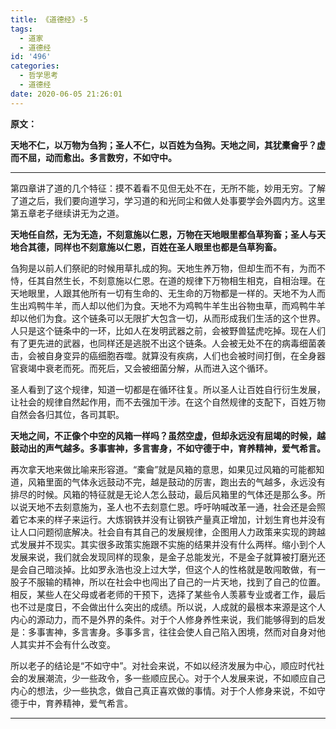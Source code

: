 ```yaml
---
title: 《道德经》-5
tags:
  - 道家
  - 道德经
id: '496'
categories:
  - 哲学思考
  - 道德经
date: 2020-06-05 21:26:01
---
```


**原文：**

**天地不仁，以万物为刍狗；圣人不仁，以百姓为刍狗。天地之间，其犹橐龠乎？虚而不屈，动而愈出。多言数穷，不如守中。**
<!-- more -->
* * *

第四章讲了道的几个特征：摸不着看不见但无处不在，无所不能，妙用无穷。了解了道之后，我们要向道学习，学习道的和光同尘和做人处事要学会外圆内方。这里第五章老子继续讲无为之道。

**天地任自然，无为无造，不刻意施以仁恩，万物在天地眼里都刍草狗畜；圣人与天地合其德，同样也不刻意施以仁恩，百姓在圣人眼里也都是刍草狗畜。**

刍狗是以前人们祭祀的时候用草扎成的狗。天地生养万物，但却生而不有，为而不恃，任其自然生长，不刻意施以仁恩。在道的规律下万物相生相克，自相治理。在天地眼里，人跟其他所有一切有生命的、无生命的万物都是一样的。天地不为人而生出鸡鸭牛羊，而人却以他们为食。天地不为鸡鸭牛羊生出谷物虫草，而鸡鸭牛羊却以他们为食。这个链条可以无限扩大包含一切，从而形成我们生活的这个世界。人只是这个链条中的一环，比如人在发明武器之前，会被野兽猛虎吃掉。现在人们有了更先进的武器，也同样还是逃脱不出这个链条。人会被无处不在的病毒细菌袭击，会被自身变异的癌细胞吞噬。就算没有疾病，人们也会被时间打倒，在全身器官衰竭中衰老而死。而死后，又会被细菌分解，从而进入这个循环。

圣人看到了这个规律，知道一切都是在循环往复。所以圣人让百姓自行衍生发展，让社会的规律自然起作用，而不去强加干涉。在这个自然规律的支配下，百姓万物自然会各归其位，各司其职。

**天地之间，不正像个中空的风箱一样吗？虽然空虚，但却永远没有屈竭的时候，越鼓动出的声气越多。多事害神，多言害身，不如守德于中，育养精神，爱气希言。**

再次拿天地来做比喻来形容道。“橐龠”就是风箱的意思，如果见过风箱的可能都知道，风箱里面的气体永远鼓动不完，越是鼓动的厉害，跑出去的气越多，永远没有排尽的时候。风箱的特征就是无论人怎么鼓动，最后风箱里的气体还是那么多。所以说天地不去刻意施为，圣人也不去刻意仁恩。呼吁呐喊改革一通，社会还是会照着它本来的样子来运行。大炼钢铁并没有让钢铁产量真正增加，计划生育也并没有让人口问题彻底解决。社会自有其自己的发展规律，企图用人力政策来实现的跨越式发展并不现实。其实很多政策实施跟不实施的结果并没有什么两样。缩小到个人发展来说，我们就会发现同样的现象，是金子总能发光，不是金子就算被打磨光还是会自己暗淡掉。比如罗永浩也没上过大学，但这个人的性格就是敢闯敢做，有一股子不服输的精神，所以在社会中也闯出了自己的一片天地，找到了自己的位置。相反，某些人在父母或者老师的干预下，选择了某些令人羡慕专业或者工作，最后也不过是度日，不会做出什么突出的成绩。所以说，人成就的最根本来源是这个人内心的源动力，而不是外界的条件。对于个人修身养性来说，我们能够得到的启发是：多事害神，多言害身。多事多言，往往会使人自己陷入困境，然而对自身对他人其实并不会有什么改变。

所以老子的结论是“不如守中”。对社会来说，不如以经济发展为中心，顺应时代社会的发展潮流，少一些政令，多一些顺应民心。对于个人发展来说，不如顺应自己内心的想法，少一些执念，做自己真正喜欢做的事情。对于个人修身来说，不如守德于中，育养精神，爱气希言。

* * *

